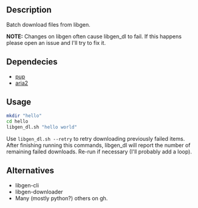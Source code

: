 ## Description
Batch download files from libgen.

**NOTE:** Changes on libgen often cause libgen_dl to fail. If this happens please open an issue and I'll try to fix it.

## Dependecies

- [pup](https://github.com/ericchiang/pup)
- [aria2](https://github.com/aria2/aria2)

## Usage

``` bash
mkdir "hello"
cd hello
libgen_dl.sh "hello world"
```

Use `libgen_dl.sh --retry` to retry downloading previously failed items. After finishing running this commands, libgen_dl will report the number of remaining failed downloads. Re-run if necessary (I'll probably add a loop).

## Alternatives
- libgen-cli
- libgen-downloader
- Many (mostly python?) others on gh.
